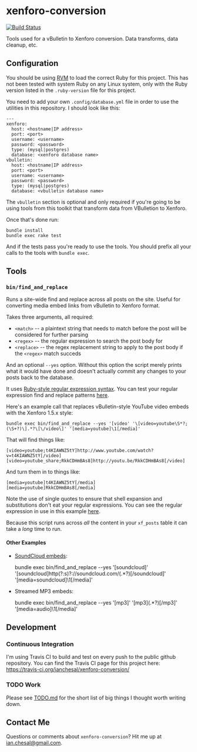 # xenforo-conversion

[![Build Status](https://travis-ci.org/ianchesal/xenforo-conversion.svg?branch=master)](https://travis-ci.org/ianchesal/xenforo-conversion)

Tools used for a vBulletin to Xenforo conversion. Data transforms, data cleanup, etc.

## Configuration

You should be using [RVM](https://rvm.io) to load the correct Ruby for this project. This has not been tested with system Ruby on any Linux system, only with the Ruby version listed in the `.ruby-version` file for this project.

You need to add your own `.config/database.yml` file in order to use the utilities in this repository. I should look like this:

    ---
    xenforo:
      host: <hostname|IP address>
      port: <port>
      username: <username>
      password: <password>
      type: (mysql|postgres)
      database: <xenforo database name>
    vbulletin:
      host: <hostname|IP address>
      port: <port>
      username: <username>
      password: <password>
      type: (mysql|postgres)
      database: <vbulletin database name>

The `vbulletin` section is optional and only required if you're going to be using tools from this toolkit that transform data from VBulletion to Xenforo.

Once that's done run:

    bundle install
    bundle exec rake test

And if the tests pass you're ready to use the tools. You should prefix all your calls to the tools with `bundle exec`.

## Tools

### `bin/find_and_replace`

Runs a site-wide find and replace across all posts on the site. Useful for converting media embed links from vBulletin to Xenforo format.

Takes three arguments, all required:

* `<match>` -- a plaintext string that needs to match before the post will be considered for further parsing
* `<regex>` -- the regular expression to search the post body for
* `<replace>` -- the regex replacement string to apply to the post body if the `<regex>` match succeds

And an optional `--yes` option. Without this option the script merely prints what it would have done and doesn't actually commit any changes to your posts back to the database.

It uses [Ruby-style regular expression syntax](http://ruby-doc.org/core-2.2.0/Regexp.html). You can test your regular expression find and replace patterns [here](http://rubular.com).

Here's an example call that replaces vBulletin-style YouTube video embeds with the Xenforo 1.5.x style:

    bundle exec bin/find_and_replace --yes '[video' '\[video=youtube\S*?;(\S+?)\].*?\[\/video\]' '[media=youtube]\1[/media]'

That will find things like:

    [video=youtube;t4KIAWNZ5tY]http://www.youtube.com/watch?v=t4KIAWNZ5tY[/video]
    [video=youtube_share;RkkCDHmBAs8]http://youtu.be/RkkCDHmBAs8[/video]

And turn them in to things like:

    [media=youtube]t4KIAWNZ5tY[/media]
    [media=youtube]RkkCDHmBAs8[/media]

Note the use of single quotes to ensure that shell expansion and substitutions don't eat your regular expressions. You can see the regular expression in use in this example [here](http://rubular.com/r/PNHAYTa65L).

Because this script runs across _all_ the content in your `xf_posts` table it can take a _long_ time to run.

#### Other Examples

* [SoundCloud embeds](http://rubular.com/r/6zaWwlpS1L):

    bundle exec bin/find_and_replace --yes '[soundcloud]' '\[soundcloud\]http(?:s)?:\/\/soundcloud\.com\/(.*?)\[\/soundcloud\]' '[media=soundcloud]\1[/media]'

* Streamed MP3 embeds:

    bundle exec bin/find_and_replace --yes '[mp3]' '\[mp3\](.*?)\[\/mp3\]' '[media=audio]\1[/media]'

## Development

### Continuous Integration

I'm using Travis CI to build and test on every push to the public github repository. You can find the Travis CI page for this project here: https://travis-ci.org/ianchesal/xenforo-conversion/

### TODO Work

Please see [TODO.md](TODO.md) for the short list of big things I thought worth writing down.

## Contact Me

Questions or comments about `xenforo-conversion`? Hit me up at ian.chesal@gmail.com.

